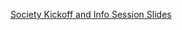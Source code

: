 <a href="https://drive.google.com/file/d/1NFJKq_7JFPF5fzgXN2lkCTcKOSV3KtGx/view?usp=sharing" target="_blank">Society Kickoff and Info Session Slides</a>
